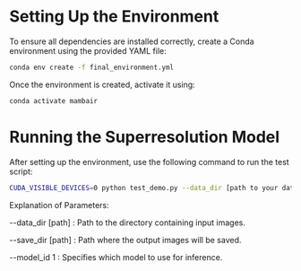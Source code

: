 # **Setting Up the Environment**

To ensure all dependencies are installed correctly, create a Conda environment using the provided YAML file:

```bash
conda env create -f final_environment.yml

```
Once the environment is created, activate it using:

```bash
conda activate mambair
```

# **Running the Superresolution Model**

After setting up the environment, use the following command to run the test script:
```sh
CUDA_VISIBLE_DEVICES=0 python test_demo.py --data_dir [path to your data dir] --save_dir [path to your save dir] --model_id 1
```
Explanation of Parameters:

--data_dir [path] : Path to the directory containing input images.

--save_dir [path] : Path where the output images will be saved.

--model_id 1 : Specifies which model to use for inference.